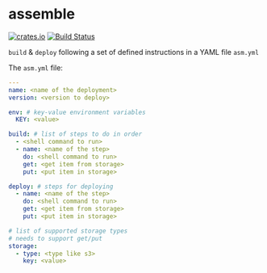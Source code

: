 # assemble

[![crates.io](https://img.shields.io/crates/v/assemble.svg)](https://crates.io/crates/assemble)
[![Build Status](https://travis-ci.org/nbari/assemble.svg?branch=master)](https://travis-ci.org/nbari/assemble)

`build` & `deploy` following a set of defined instructions in a YAML file `asm.yml`

The `asm.yml` file:

```yaml
---
name: <name of the deployment>
version: <version to deploy>

env: # key-value environment variables
  KEY: <value>

build: # list of steps to do in order
  - <shell command to run>
  - name: <name of the step>
    do: <shell command to run>
    get: <get item from storage>
    put: <put item in storage>

deploy: # steps for deploying
  - name: <name of the step>
    do: <shell command to run>
    get: <get item from storage>
    put: <put item in storage>

# list of supported storage types
# needs to support get/put
storage:
  - type: <type like s3>
    key: <value>
```
